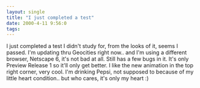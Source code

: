 ```yaml
---
layout: single
title: "I just completed a test"
date: 2000-4-11 9:56:0
tags: 
---
```


I just completed a test I didn't study for, from the looks of it, seems I passed. I'm updating thru Geocities right now.. and I'm using a different browser, Netscape 6, it's not bad at all. Still has a few bugs in it. It's only Preview Release 1 so it'll only get better. I like the new animation in the top right corner, very cool. I'm drinking Pepsi, not supposed to because of my little heart condition.. but who cares, it's only my heart :)

